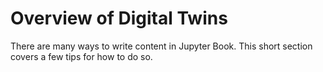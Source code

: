 Overview of Digital Twins
=======================

There are many ways to write content in Jupyter Book. This short section
covers a few tips for how to do so.